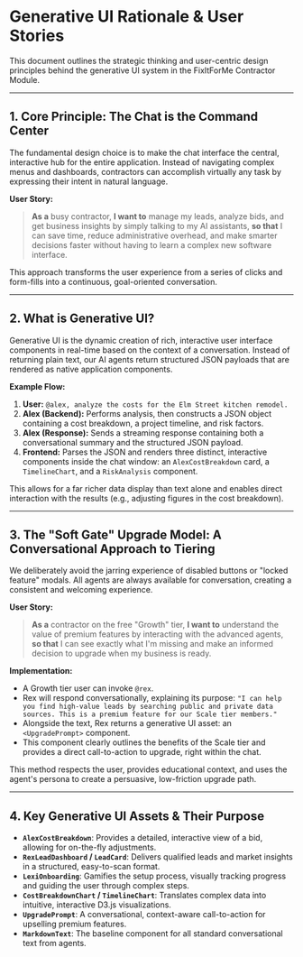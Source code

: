 # Generative UI Rationale & User Stories

This document outlines the strategic thinking and user-centric design principles behind the generative UI system in the FixItForMe Contractor Module.

---

## 1. Core Principle: The Chat is the Command Center

The fundamental design choice is to make the chat interface the central, interactive hub for the entire application. Instead of navigating complex menus and dashboards, contractors can accomplish virtually any task by expressing their intent in natural language.

**User Story:**

> **As a** busy contractor, 
> **I want to** manage my leads, analyze bids, and get business insights by simply talking to my AI assistants, 
> **so that** I can save time, reduce administrative overhead, and make smarter decisions faster without having to learn a complex new software interface.

This approach transforms the user experience from a series of clicks and form-fills into a continuous, goal-oriented conversation.

---

## 2. What is Generative UI?

Generative UI is the dynamic creation of rich, interactive user interface components in real-time based on the context of a conversation. Instead of returning plain text, our AI agents return structured JSON payloads that are rendered as native application components.

**Example Flow:**

1.  **User:** `@alex, analyze the costs for the Elm Street kitchen remodel.`
2.  **Alex (Backend):** Performs analysis, then constructs a JSON object containing a cost breakdown, a project timeline, and risk factors.
3.  **Alex (Response):** Sends a streaming response containing both a conversational summary and the structured JSON payload.
4.  **Frontend:** Parses the JSON and renders three distinct, interactive components inside the chat window: an `AlexCostBreakdown` card, a `TimelineChart`, and a `RiskAnalysis` component.

This allows for a far richer data display than text alone and enables direct interaction with the results (e.g., adjusting figures in the cost breakdown).

---

## 3. The "Soft Gate" Upgrade Model: A Conversational Approach to Tiering

We deliberately avoid the jarring experience of disabled buttons or "locked feature" modals. All agents are always available for conversation, creating a consistent and welcoming experience.

**User Story:**

> **As a** contractor on the free "Growth" tier, 
> **I want to** understand the value of premium features by interacting with the advanced agents, 
> **so that** I can see exactly what I'm missing and make an informed decision to upgrade when my business is ready.

**Implementation:**

-   A Growth tier user can invoke `@rex`.
-   Rex will respond conversationally, explaining its purpose: `"I can help you find high-value leads by searching public and private data sources. This is a premium feature for our Scale tier members."`
-   Alongside the text, Rex returns a generative UI asset: an `<UpgradePrompt>` component.
-   This component clearly outlines the benefits of the Scale tier and provides a direct call-to-action to upgrade, right within the chat.

This method respects the user, provides educational context, and uses the agent's persona to create a persuasive, low-friction upgrade path.

---

## 4. Key Generative UI Assets & Their Purpose

-   **`AlexCostBreakdown`**: Provides a detailed, interactive view of a bid, allowing for on-the-fly adjustments.
-   **`RexLeadDashboard` / `LeadCard`**: Delivers qualified leads and market insights in a structured, easy-to-scan format.
-   **`LexiOnboarding`**: Gamifies the setup process, visually tracking progress and guiding the user through complex steps.
-   **`CostBreakdownChart` / `TimelineChart`**: Translates complex data into intuitive, interactive D3.js visualizations.
-   **`UpgradePrompt`**: A conversational, context-aware call-to-action for upselling premium features.
-   **`MarkdownText`**: The baseline component for all standard conversational text from agents.
